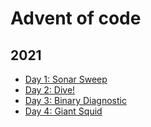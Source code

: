 # Advent of code

## 2021

* [Day 1: Sonar Sweep](2021/day1.py)
* [Day 2: Dive!](2021/day2.py)
* [Day 3: Binary Diagnostic](2021/day3.py)
* [Day 4: Giant Squid](2021/day4.py)
